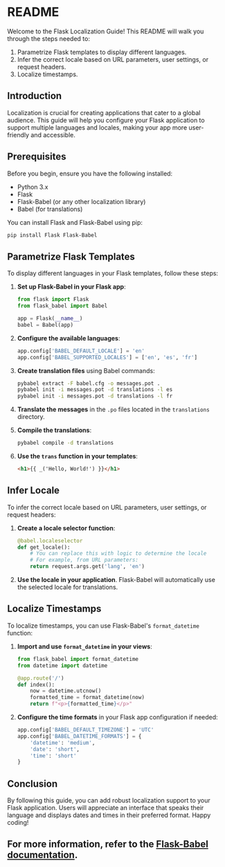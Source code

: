# README

Welcome to the Flask Localization Guide! This README will walk you through the steps needed to:

1. Parametrize Flask templates to display different languages.
2. Infer the correct locale based on URL parameters, user settings, or request headers.
3. Localize timestamps.

## Introduction

Localization is crucial for creating applications that cater to a global audience. This guide will help you configure your Flask application to support multiple languages and locales, making your app more user-friendly and accessible.

## Prerequisites

Before you begin, ensure you have the following installed:

- Python 3.x
- Flask
- Flask-Babel (or any other localization library)
- Babel (for translations)

You can install Flask and Flask-Babel using pip:

```bash
pip install Flask Flask-Babel
```

## Parametrize Flask Templates

To display different languages in your Flask templates, follow these steps:

1. **Set up Flask-Babel in your Flask app**:

    ```python
    from flask import Flask
    from flask_babel import Babel

    app = Flask(__name__)
    babel = Babel(app)
    ```

2. **Configure the available languages**:

    ```python
    app.config['BABEL_DEFAULT_LOCALE'] = 'en'
    app.config['BABEL_SUPPORTED_LOCALES'] = ['en', 'es', 'fr']
    ```

3. **Create translation files** using Babel commands:

    ```bash
    pybabel extract -F babel.cfg -o messages.pot .
    pybabel init -i messages.pot -d translations -l es
    pybabel init -i messages.pot -d translations -l fr
    ```

4. **Translate the messages** in the `.po` files located in the `translations` directory.

5. **Compile the translations**:

    ```bash
    pybabel compile -d translations
    ```

6. **Use the `trans` function in your templates**:

    ```html
    <h1>{{ _('Hello, World!') }}</h1>
    ```

## Infer Locale

To infer the correct locale based on URL parameters, user settings, or request headers:

1. **Create a locale selector function**:

    ```python
    @babel.localeselector
    def get_locale():
        # You can replace this with logic to determine the locale
        # For example, from URL parameters:
        return request.args.get('lang', 'en')
    ```

2. **Use the locale in your application**. Flask-Babel will automatically use the selected locale for translations.

## Localize Timestamps

To localize timestamps, you can use Flask-Babel's `format_datetime` function:

1. **Import and use `format_datetime` in your views**:

    ```python
    from flask_babel import format_datetime
    from datetime import datetime

    @app.route('/')
    def index():
        now = datetime.utcnow()
        formatted_time = format_datetime(now)
        return f"<p>{formatted_time}</p>"
    ```

2. **Configure the time formats** in your Flask app configuration if needed:

    ```python
    app.config['BABEL_DEFAULT_TIMEZONE'] = 'UTC'
    app.config['BABEL_DATETIME_FORMATS'] = {
        'datetime': 'medium',
        'date': 'short',
        'time': 'short'
    }
    ```

## Conclusion

By following this guide, you can add robust localization support to your Flask application. Users will appreciate an interface that speaks their language and displays dates and times in their preferred format. Happy coding!

For more information, refer to the [Flask-Babel documentation](https://python-babel.github.io/flask-babel/).
---

